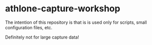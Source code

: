 # athlone-capture-workshop

The intention of this repository is that is is used only for scripts, small configuration files, etc.

Definitely not for large capture data!
